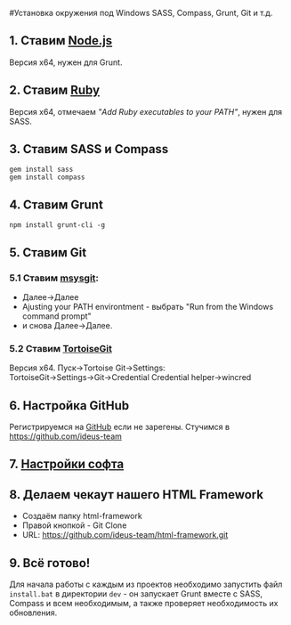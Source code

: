 #Установка окружения под Windows
SASS, Compass, Grunt, Git и т.д.

## 1. Ставим [Node.js](http://nodejs.org/download/)
Версия x64, нужен для Grunt.


## 2. Ставим [Ruby](http://rubyinstaller.org/downloads/)
Версия x64, отмечаем _"Add Ruby executables to your PATH"_, нужен для SASS.


## 3. Ставим SASS и Compass
```
gem install sass
gem install compass
```


## 4. Ставим Grunt
```
npm install grunt-cli -g
```

## 5. Ставим Git
### 5.1 Ставим [msysgit](http://msysgit.github.io/):
 - Далее→Далее
 - Ajusting your PATH environtment - выбрать "Run from the Windows command prompt"
 - и снова Далее→Далее.


### 5.2 Ставим [TortoiseGit](https://code.google.com/p/tortoisegit/wiki/Download)
Версия x64.
Пуск→Tortoise Git→Settings: 
TortoiseGit→Settings→Git→Credential 
Credential helper→wincred


## 6. Настройка GitHub
Регистрируемся на [GitHub](https://github.com/) если не зарегены. Стучимся в https://github.com/ideus-team


## 7. [Настройки софта](https://github.com/ideus-team/guidelines/blob/master/frontend/settings.md)


## 8. Делаем чекаут нашего HTML Framework
 - Создаём папку html-framework
 - Правой кнопкой - Git Clone
 - URL: https://github.com/ideus-team/html-framework.git


## 9. Всё готово!
Для начала работы с каждым из проектов необходимо запустить файл `install.bat` в директории `dev` - он запускает Grunt вместе с SASS, Compass и всем необходимым, а также проверяет необходимость их обновления.
